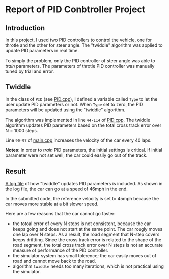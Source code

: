 # Report of PID Conbtroller Project


## Introduction

In this project, I used two PID controllers to control the vehicle, one for throtle and the other for steer angle. The "twiddle" algorithm was applied to update PID parameters in real time.

To simply the problem, only the PID controller of steer angle was able to *train* parameters. The parameters of throtle PID controller was manually tuned by trial and error.

## Twiddle

In the class of `PID` (see [PID.cpp](./src/PID.h)), I defined a variable called `Type` to let the user update PID parameters or not. When `Type` set to zero, the PID parameters will be updated using the "twiddle" algorithm.

The algorithm was implemented in line `44-114` of [PID.cpp](./src/PID.cpp). The twiddle algorithm updates PID parameters based on the total cross track error over N = 1000 steps.

Line `90-97` of [main.cpp](./src/main.cpp) increases the velocity of the car every 40 laps. 

**Notes**: In order to *train* PID parameters, the initial settings is critical. If initial parameter were not set well, the car could easily go out of the track.

## Result

[A log file](./log8.txt) of how "twiddle" updates PID parameters is included. As shown in the log file, the car can go at a speed of 46mph in the end. 

In the submitted code, the reference velocity is set to 45mph because the car moves more stable at a bit slower speed.

Here are a few reasons that the car cannot go faster:

* the totoal error of every N steps is not consistent, because the car keeps going and does not start at the same point. The car rougly moves one lap over N steps. As a result, the road segment that N-step covers keeps driftting. Since the cross track error is related to the shape of the road segment, the total cross track error over N steps is not an accurate measure of performance of the PID controller.
* the simulator system has small tolerence; the car easily moves out of road and cannot move back to the road.
* algorithm `twiddle` needs too many iterations, which is not practical using the simulator. 




